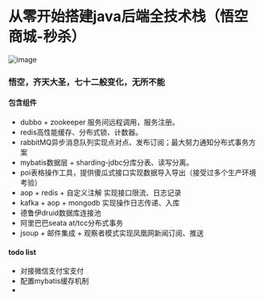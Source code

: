# 从零开始搭建java后端全技术栈（悟空商城-秒杀）
![image](https://github.com/mambo-wang/WuKong/blob/master/doc/wukong.jpg)
### 悟空，齐天大圣，七十二般变化，无所不能
#### 包含组件
- dubbo + zookeeper 服务间远程调用，服务注册。
- redis高性能缓存、分布式锁、计数器。
- rabbitMQ异步消息队列实现点对点、发布订阅；最大努力通知分布式事务方案
- mybatis数据层 + sharding-jdbc分库分表、读写分离。
- poi表格操作工具，提供傻瓜式接口实现数据导入导出（接受过多个生产环境考验）
- aop + redis + 自定义注解 实现接口限流、日志记录
- kafka + aop + mongodb 实现操作日志传递、入库
- 德鲁伊druid数据库连接池
- 阿里巴巴seata  at/tcc分布式事务
- jsoup + 邮件集成 + 观察者模式实现凤凰网新闻订阅、推送
#### todo list
- 对接微信支付宝支付
- 配置mybatis缓存机制
- 

